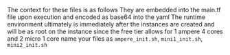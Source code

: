 The context for these files is as follows
They are embedded into the main.tf file upon execution and encoded as base64 into the yaml
The runtime environment ultimately is immediately after the instances are created and will be as root on the instance
since the free tier allows for 1 ampere 4 cores and 2 micro 1 core name your files as `ampere_init.sh`, `mini1_init.sh`, `mini2_init.sh`  
